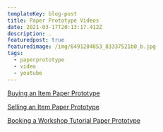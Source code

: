 ```yaml
---
templateKey: blog-post
title: Paper Prototype Videos
date: 2021-03-17T20:13:17.412Z
description: .
featuredpost: true
featuredimage: /img/6491204853_83337521b0_b.jpg
tags:
  - paperprototype
  - video
  - youtube
---
```

[Buying an Item Paper Prototype](https://youtu.be/jc2Cm3vOCRg)

[Selling an Item Paper Prototype](https://youtu.be/az6obY1Hiz0)

[Booking a Workshop Tutorial Paper Prototype](https://youtu.be/a9I06NqVGwY)